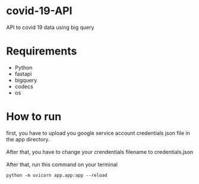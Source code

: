 # covid-19-API
API to covid 19 data using big query

# Requirements

- Python
- fastapi
- bigquery
- codecs
- os

# How to run

first, you have to upload you google service account credentials json file in the app
directory.
<br>
<br>
After that, you have to change your crendentials filename to credentials.json
<br>
<br>
After that, run this command on your terminal

``` python -m uvicorn app.app:app --reload ```